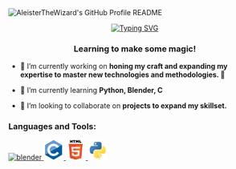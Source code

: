   <picture>
    <source media="(prefers-color-scheme: dark)" srcset="BannerBlack1">
    <img alt="AleisterTheWizard's GitHub Profile README" src="BannerLight1">
  </picture>
</a>
<p align="center" style="margin-right: 0;">
 <a href="https://git.io/typing-svg"><img src="https://readme-typing-svg.demolab.com?font=Sixtyfour+Convergence&duration=4000&pause=100&color=F75E5D&background=84F2FF00&vCenter=true&repeat=false&width=436&lines=Hello%2C+I+am+Rishil." alt="Typing SVG" /></a>
</p>
<h3 align="center">Learning to make some magic!</h3>

- 🔭 I’m currently working on **honing my craft and expanding my expertise to master new technologies and methodologies. 🌱**

- 🌱 I’m currently learning **Python, Blender, C**

- 👯 I’m looking to collaborate on **projects to expand my skillset.**


<h3 align="left">Languages and Tools:</h3>
<p align="left"> <a href="https://www.blender.org/" target="_blank" rel="noreferrer"> <img src="https://download.blender.org/branding/community/blender_community_badge_white.svg" alt="blender" width="40" height="40"/> </a> <a href="https://www.cprogramming.com/" target="_blank" rel="noreferrer"> <img src="https://raw.githubusercontent.com/devicons/devicon/master/icons/c/c-original.svg" alt="c" width="40" height="40"/> </a> <a href="https://www.w3.org/html/" target="_blank" rel="noreferrer"> <img src="https://raw.githubusercontent.com/devicons/devicon/master/icons/html5/html5-original-wordmark.svg" alt="html5" width="40" height="40"/> </a> <a href="https://www.python.org" target="_blank" rel="noreferrer"> <img src="https://raw.githubusercontent.com/devicons/devicon/master/icons/python/python-original.svg" alt="python" width="40" height="40"/> </a> </p>

